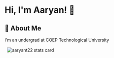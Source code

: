# Hi, I'm Aaryan! 👋
## 🚀 About Me

I'm an undergrad at COEP Technological University
<p>&nbsp;
<img align="center" src="https://github-readme-stats.vercel.app/api?username=aaryant22&show_icons=true&theme=github_dark&title_color=ffffff&text_color=ffffff&bg_color=000000&hide_border=true" alt="aaryant22 stats card" /></p>

<!---
aaryant22/aaryant22 is a ✨ special ✨ repository because its `README.md` (this file) appears on your GitHub profile.
You can click the Preview link to take a look at your changes.
--->
